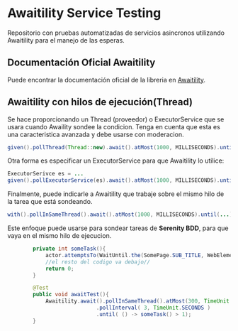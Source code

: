 # Awaitility Service Testing

Repositorio con pruebas automatizadas de servicios asincronos utilizando Awaitility para el manejo de las esperas.
## Documentación Oficial Awaitility

Puede encontrar la documentación oficial de la libreria en [Awaitility](http://www.awaitility.org/).

## Awaitility con hilos de ejecución(Thread)

Se hace proporcionando un Thread (proveedor) o ExecutorService que se usara cuando Awaility sondee la condicion. Tenga
en cuenta que esta es una caracteristica avanzada y debe usarse con moderacion.

``` java
given().pollThread(Thread::new).await().atMost(1000, MILLISECONDS).until(...);
``` 

Otra forma es especificar un ExecutorService para que Awaitility lo utilice:

``` java
ExecutorSerivce es = ...
given().pollExecutorService(es).await().atMost(1000, MILLISECONDS).until(..);
``` 

Finalmente, puede indicarle a Awaitility que trabaje sobre el mismo hilo de la tarea que está sondeando.

``` java
with().pollInSameThread().await().atMost(1000, MILLISECONDS).until(...);
``` 

Este enfoque puede usarse para sondear tareas de **Serenity BDD**, para que vaya en el mismo hilo de ejecucion.

``` java
        private int someTask(){
            actor.attemptsTo(WaitUntil.the(SomePage.SUB_TITLE, WebElementStateMatchers.isCurrentlyVisible()));
            //el resto del codigo va debajo//
            return 0;
        }

        @Test
        public void awaitTest(){
            Awaitility.await().pollInSameThread().atMost(300, TimeUnit.SECONDS)
                            .pollInterval( 3, TimeUnit.SECONDS )
                            .until( () -> someTask() > 1);
        }
```